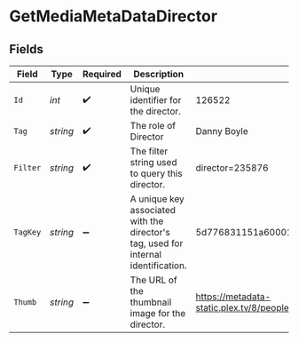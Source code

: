 # GetMediaMetaDataDirector


## Fields

| Field                                                                              | Type                                                                               | Required                                                                           | Description                                                                        | Example                                                                            |
| ---------------------------------------------------------------------------------- | ---------------------------------------------------------------------------------- | ---------------------------------------------------------------------------------- | ---------------------------------------------------------------------------------- | ---------------------------------------------------------------------------------- |
| `Id`                                                                               | *int*                                                                              | :heavy_check_mark:                                                                 | Unique identifier for the director.                                                | 126522                                                                             |
| `Tag`                                                                              | *string*                                                                           | :heavy_check_mark:                                                                 | The role of Director                                                               | Danny Boyle                                                                        |
| `Filter`                                                                           | *string*                                                                           | :heavy_check_mark:                                                                 | The filter string used to query this director.                                     | director=235876                                                                    |
| `TagKey`                                                                           | *string*                                                                           | :heavy_minus_sign:                                                                 | A unique key associated with the director's tag, used for internal identification. | 5d776831151a60001f24d031                                                           |
| `Thumb`                                                                            | *string*                                                                           | :heavy_minus_sign:                                                                 | The URL of the thumbnail image for the director.                                   | https://metadata-static.plex.tv/8/people/8d65fa96804802e08f2de09fe014408e.jpg      |